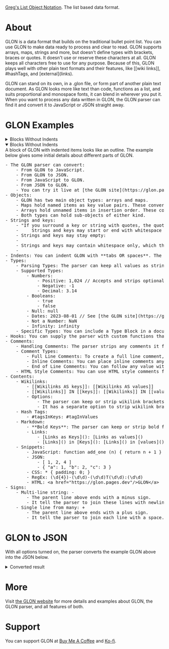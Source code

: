[Greg's List Object Notation](https://glon.pages.dev). The list based data format.

# About
GLON is a data format that builds on the traditional bullet point list. You can use GLON to make data ready to process and clear to read. GLON supports arrays, maps, strings and more, but doesn't define types with brackets, braces or quotes. It doesn't use or reserve these characters at all. GLON keeps all characters free to use for any purpose. Because of this, GLON plays well with other plain text formats and their features, like [[wiki links]], #hashTags, and [external]\(links).

GLON can stand on its own, in a .glon file, or form part of another plain text document. As GLON looks more like text than code, functions as a list, and suits proportional and monospace fonts, it can blend in wherever you put it. When you want to process any data written in GLON, the GLON parser can find it and convert it to JavaScript or JSON straight away.

# GLON Examples
<details><summary>Blocks Without Indents</summary>

A block of GLON without indented items looks like a normal list. The example below suggests a few use cases for GLON.
<pre>
- Text files with some data
- Document front matter
- Personal Knowledge Management
- Wikis and cross-linked files
- Data files with some text
- Metadata and sidecar files
- Notes and object oriented notes
- Records
- Outlines
</pre>
</details>

<details open ><summary>Blocks Without Indents</summary>
A block of GLON with indented items looks like an outline. The example below gives some initial details about different parts of GLON.
<pre>
- The GLON parser can convert:
	- From GLON to JavaScript.
	- From GLON to JSON.
	- From JavaScript to GLON.
	- From JSON to GLON.
	- You can try it live at [the GLON site](https://glon.pages.dev/).
- Objects:
	- GLON has two main object types: arrays and maps.
	- Maps hold named items as key value pairs. These convert to JavaScript or JSON objects.
	- Arrays hold unnamed items in insertion order. These convert to JavaScript or JSON arrays.
	- Both types can hold sub-objects of either kind.
- Strings and keys: 
	- "If you surround a key or string with quotes, the quotes form part of the key or string value."
	-     Strings and keys may start or end with whitespace which the parser can keep or strip.    
	- Strings and keys may stay empty:
	- 
	- Strings and keys may contain whitespace only, which the parser can keep or strip:
	- 	    	    
- Indents: You can indent GLON with **tabs OR spaces**. The whitespace that indents the first indented line in a block sets the value of one indent for the rest of the block.
- Types:
	- Parsing Types: The parser can keep all values as strings or convert them to types they match. When an output format doesn't support a type, the parser converts values of that type back to strings.
	- Supported Types:
		- Numbers:
			- Positive: 1,024 // Accepts and strips optional underscores or commas. separators
			- Negative: -1
			- Decimal: 3.14
		- Booleans: 
			- true
			- false
		- Null: null
		- Dates: 2023-08-01 // See [the GLON site](https://glon.pages.dev/) for more.
		- Not a Number: NaN
		- Infinity: infinity
	- Specific Types: You can include a Type Block in a document to tell the parser what type of value certain keys should hold. When the parser encounters these keys, it will convert their values to these types, or log a message if it finds any problem with the data. See the "Type Block" section at [the GLON site](https://glon.pages.dev/) for more.
- Hooks: You can supply the parser with custom functions that can act on or change data as it runs. See the "string_hook", "key_hook", and "when_key" sections at [the GLON site](https://glon.pages.dev/) for more. 
- Comments: 
	- Handling Comments: The parser strips any comments it finds then processes the data that remains.
	- Comment Types:
		- Full Line Comments: To create a full line comment, make its first visible characters two forward slashes.
		- Inline Comments: You can place inline comments anywhere after a line's bullet point. They start with a slash asterisk /* make a comment */ and end with an asterisk slash.
		- End of Line Comments: You can follow any value with a comment that runs until the line stops. End of line comments start with two slashes followed by one space. // End of line comment.
	- HTML Style Comments: You can use HTML style comments for the above purposes in environments and formats that support no other kind. <\!-- HTML Comment -->
- Contents: 
	- Wikilinks:
		- [[Wikilinks AS keys]]: [[Wikilinks AS values]]
		- [[Wikilinks]] IN [[keys]]: [[Wikilinks]] IN [[values]]
		- Options: 
			- The parser can keep or strip wikilink brackets from keys.
			- It has a separate option to strip wikilink brackets from values that hold exactly one wikilink.
	- Hash Tags: 
		- #tagsInKeys: #tagInValues
	- Markdown:
		- **Bold Keys**: The parser can keep or strip bold from keys.
		- Links:
			- [Links as Keys](): [Links as values]()
			- [Links]() in [Keys](): [Links]() in [values]()
	- Snippets:
		- JavaScript: function add_one (n) { return n + 1 }
		- JSON: 
			- [ 1, 2, 4 ]
			- { "a": 1, "b": 2, "c": 3 }
		- CSS: * { padding: 0; }
		- RegEx: (\d{4})-(\d\d)-(\d\d)T(\d\d):(\d\d)
		- HTML: &lt;a href="https://glon.pages.dev"/&gt;GLON&lt;/a&gt;
- Signs:
	- Multi-line string: -
		- The parent line above ends with a minus sign.
		- It tell the parser to join these lines with newlines.
	- Single line from many: +
		- The parent line above ends with a plus sign.
		- It tell the parser to join each line with a space.
</pre>
</details>

# GLON to JSON
With all options turned on, the parser converts the example GLON above into the JSON below.

<details>
<summary>Converted result</summary>
<pre>
[
	[
		"Text files with some data",
		"Document front matter",
		"Personal Knowledge Management",
		"Wikis and cross-linked files",
		"Data files with some text",
		"Metadata and sidecar files",
		"Notes and object oriented notes",
		"Records",
		"Outlines"
	],
	{
		"The GLON parser can convert": [
			"From GLON to JavaScript.",
			"From GLON to JSON.",
			"From JavaScript to GLON.",
			"From JSON to GLON.",
			"You can try it live at [the GLON site](https://glon.pages.dev/)."
		],
		"Objects": [
			"GLON has two main object types: arrays and maps.",
			"Maps hold named items as key value pairs. These convert to JavaScript or JSON objects.",
			"Arrays hold unnamed items in insertion order. These convert to JavaScript or JSON arrays.",
			"Both types can hold sub-objects of either kind."
		],
		"Strings and keys": [
			"\"If you surround a key or string with quotes, the quotes form part of the key or string value.\"",
			"Strings and keys may start or end with whitespace which the parser can keep or strip.",
			"Strings and keys may stay empty:",
			"",
			"Strings and keys may contain whitespace only, which the parser can keep or strip:",
			""
		],
		"Indents": "You can indent GLON with **tabs OR spaces**. The whitespace that indents the first indented line in a block sets the value of one indent for the rest of the block.",
		"Types": {
			"Parsing Types": "The parser can keep all values as strings or convert them to types they match. When an output format doesn't support a type, the parser converts values of that type back to strings.",
			"Supported Types": {
				"Numbers": {
					"Positive": 1024,
					"Negative": -1,
					"Decimal": 3.14
				},
				"Booleans": [
					true,
					false
				],
				"Null": null,
				"Dates": "2023-07-31T23:00:00.000Z",
				"Not a Number": "NaN",
				"Infinity": "infinity"
			},
			"Specific Types": "You can include a Type Block in a document to tell the parser what type of value certain keys should hold. When the parser encounters these keys, it will convert their values to these types, or log a message if it finds any problem with the data. See the \"Type Block\" section at [the GLON site](https://glon.pages.dev/) for more."
		},
		"Hooks": "You can supply the parser with custom functions that can act on or change data as it runs. See the \"string_hook\", \"key_hook\", and \"when_key\" sections at [the GLON site](https://glon.pages.dev/) for more.",
		"Comments": {
			"Handling Comments": "The parser strips any comments it finds then processes the data that remains.",
			"Comment Types": {
				"Full Line Comments": "To create a full line comment, make its first visible characters two forward slashes.",
				"Inline Comments": "You can place inline comments anywhere after a line's bullet point. They start with a slash asterisk and end with an asterisk slash.",
				"End of Line Comments": "You can follow any value with a comment that runs until the line stops. End of line comments start with two slashes followed by one space."
			},
			"HTML Style Comments": "You can use HTML style comments for the above purposes in environments and formats that support no other kind."
		},
		"Contents": {
			"Wikilinks": {
				"Wikilinks AS keys": "Wikilinks AS values",
				"Wikilinks IN keys": "[[Wikilinks]] IN [[values]]",
				"Options": [
					"The parser can keep or strip wikilink brackets from keys.",
					"It has a separate option to strip wikilink brackets from values that hold exactly one wikilink."
				]
			},
			"Hash Tags": {
				"#tagsInKeys": "#tagInValues"
			},
			"Markdown": {
				"Bold Keys": "The parser can keep or strip bold from keys.",
				"Links": {
					"[Links as Keys]()": "[Links as values]()",
					"[Links]() in [Keys]()": "[Links]() in [values]()"
				}
			},
			"Snippets": {
				"JavaScript": "function add_one (n) { return n + 1 }",
				"JSON": [
					"[ 1, 2, 4 ]",
					"{ \"a\": 1, \"b\": 2, \"c\": 3 }"
				],
				"CSS": "* { padding: 0; }",
				"RegEx": "(\\d{4})-(\\d\\d)-(\\d\\d)T(\\d\\d):(\\d\\d)",
				"HTML": "&lt;a href=\"https://glon.pages.dev\"/&gt;GLON&lt;/a&gt;"
			}
		},
		"Signs": {
			"Multi-line string": "The parent line above ends with a minus sign.\nIt tell the parser to join these lines with newlines.",
			"Single line from many": "The parent line above ends with a plus sign. It tell the parser to join each line with a space."
		}
	}
]
</pre></details>

# More
Visit [the GLON website](https://glon.pages.dev/) for more details and examples about GLON, the GLON parser, and all features of both.

# Support
You can support GLON at <a href=https://www.buymeacoffee.com/gregabbott>Buy Me A Coffee</a> and <a href=https://ko-fi.com/gregabbott>Ko-fi</a>.
